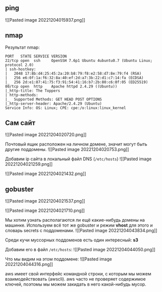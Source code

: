 ## ping
![[Pasted image 20221204015937.png]]

## nmap
Результат nmap:
```
PORT   STATE SERVICE VERSION
22/tcp open  ssh     OpenSSH 7.6p1 Ubuntu 4ubuntu0.7 (Ubuntu Linux; protocol 2.0)
| ssh-hostkey: 
|   2048 17:8b:d4:25:45:2a:20:b8:79:f8:e2:58:d7:8e:79:f4 (RSA)
|   256 e6:0f:1a:f6:32:8a:40:ef:2d:a7:3b:22:d1:c7:14:fa (ECDSA)
|_  256 2d:e1:87:41:75:f3:91:54:41:16:b7:2b:80:c6:8f:05 (ED25519)
80/tcp open  http    Apache httpd 2.4.29 ((Ubuntu))
|_http-title: The Toppers
| http-methods: 
|_  Supported Methods: GET HEAD POST OPTIONS
|_http-server-header: Apache/2.4.29 (Ubuntu)
Service Info: OS: Linux; CPE: cpe:/o:linux:linux_kernel
```

## Сам сайт
![[Pasted image 20221204020720.png]]

Почтовый ящик расположен на личном домене, значит могут быть другие поддомены.
![[Pasted image 20221204020753.png]]

Добавим ip сайта в локальный файл DNS (`/etc/hosts`)
![[Pasted image 20221204021259.png]]

![[Pasted image 20221204021432.png]]

## gobuster
![[Pasted image 20221204021537.png]]

![[Pasted image 20221204021710.png]]

Мы хотим узнать располагаются ли ещё какие-нибудь домены на машинке.
Используем всё тот же gobuster и режим **vhost** для этого и словарь secrets с поддоменами.
![[Pasted image 20221204043834.png]]

Среди кучи муссорных поддоменов есть один интересный: **s3**

Добавим его в файл `/etc/hosts`:
![[Pasted image 20221204044050.png]]

Что мы видим на этом поддомене:
![[Pasted image 20221204044316.png]]

aws имеет свой интерфейс командной строки, с которым мы можем взаимодействовать (awscli).
aws часто не проверяет содержимое ключей, поэтомы мы можем закидать в него какой-нибудь мусор.

